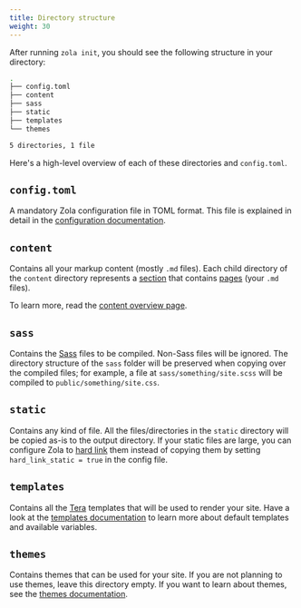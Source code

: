```yaml
---
title: Directory structure
weight: 30
---
```


After running `zola init`, you should see the following structure in your directory:

```bash
.
├── config.toml
├── content
├── sass
├── static
├── templates
└── themes

5 directories, 1 file
```

Here's a high-level overview of each of these directories and `config.toml`.

## `config.toml`

A mandatory Zola configuration file in TOML format.
This file is explained in detail in the [configuration documentation](@/getting-started/configuration.md).

## `content`

Contains all your markup content (mostly `.md` files).
Each child directory of the `content` directory represents a [section](@/content/section.md)
that contains [pages](@/content/page.md) (your `.md` files).

To learn more, read the [content overview page](@/content/overview.md).

## `sass`

Contains the [Sass](http://sass-lang.com) files to be compiled. Non-Sass files will be ignored.
The directory structure of the `sass` folder will be preserved when copying over the compiled files; for example, a file at
`sass/something/site.scss` will be compiled to `public/something/site.css`.

## `static`

Contains any kind of file. All the files/directories in the `static` directory will be copied as-is to the output directory.
If your static files are large, you can configure Zola to [hard link](https://en.wikipedia.org/wiki/Hard_link) them
instead of copying them by setting `hard_link_static = true` in the config file.

## `templates`

Contains all the [Tera](https://tera.netlify.com) templates that will be used to render your site.
Have a look at the [templates documentation](@/templates/_index.md) to learn more about default templates
and available variables.

## `themes`

Contains themes that can be used for your site. If you are not planning to use themes, leave this directory empty.
If you want to learn about themes, see the [themes documentation](@/themes/_index.md).
